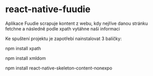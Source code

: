 # react-native-fuudie

Aplikace Fuudie scrapuje kontent z webu, kdy nejříve danou stránku fetchne a následně podle xpath vytáhne naši informaci

Ke spuštení projektu je zapotřebí nainstalovat 3 balíčky:

npm install xpath

npm install xmldom

npm install react-native-skeleton-content-nonexpo
